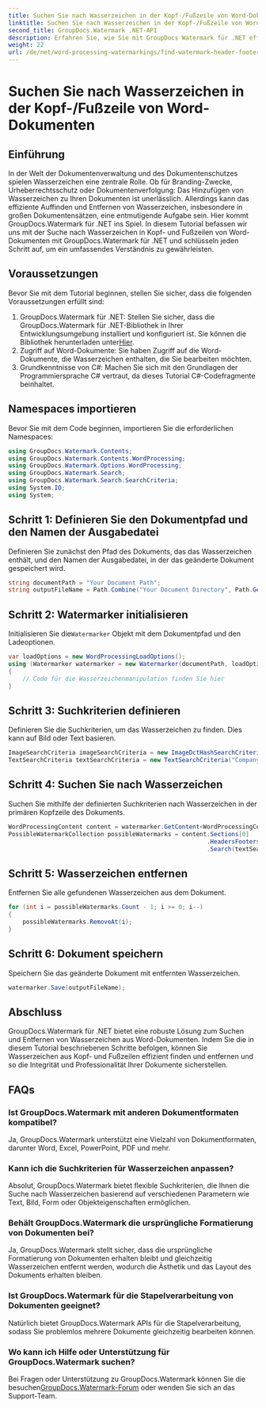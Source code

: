 ```yaml
---
title: Suchen Sie nach Wasserzeichen in der Kopf-/Fußzeile von Word-Dokumenten
linktitle: Suchen Sie nach Wasserzeichen in der Kopf-/Fußzeile von Word-Dokumenten
second_title: GroupDocs.Watermark .NET-API
description: Erfahren Sie, wie Sie mit GroupDocs Watermark für .NET effizient Wasserzeichen aus Word-Dokumenten finden und entfernen und so die Integrität und Professionalität von Dokumenten gewährleisten.
weight: 22
url: /de/net/word-processing-watermarkings/find-watermark-header-footer-word-docs/
---
```


# Suchen Sie nach Wasserzeichen in der Kopf-/Fußzeile von Word-Dokumenten

## Einführung
In der Welt der Dokumentenverwaltung und des Dokumentenschutzes spielen Wasserzeichen eine zentrale Rolle. Ob für Branding-Zwecke, Urheberrechtsschutz oder Dokumentenverfolgung: Das Hinzufügen von Wasserzeichen zu Ihren Dokumenten ist unerlässlich. Allerdings kann das effiziente Auffinden und Entfernen von Wasserzeichen, insbesondere in großen Dokumentensätzen, eine entmutigende Aufgabe sein. Hier kommt GroupDocs.Watermark für .NET ins Spiel. In diesem Tutorial befassen wir uns mit der Suche nach Wasserzeichen in Kopf- und Fußzeilen von Word-Dokumenten mit GroupDocs.Watermark für .NET und schlüsseln jeden Schritt auf, um ein umfassendes Verständnis zu gewährleisten.
## Voraussetzungen
Bevor Sie mit dem Tutorial beginnen, stellen Sie sicher, dass die folgenden Voraussetzungen erfüllt sind:
1. GroupDocs.Watermark für .NET: Stellen Sie sicher, dass die GroupDocs.Watermark für .NET-Bibliothek in Ihrer Entwicklungsumgebung installiert und konfiguriert ist. Sie können die Bibliothek herunterladen unter[Hier](https://releases.groupdocs.com/Watermark/net/).
2. Zugriff auf Word-Dokumente: Sie haben Zugriff auf die Word-Dokumente, die Wasserzeichen enthalten, die Sie bearbeiten möchten.
3. Grundkenntnisse von C#: Machen Sie sich mit den Grundlagen der Programmiersprache C# vertraut, da dieses Tutorial C#-Codefragmente beinhaltet.
## Namespaces importieren
Bevor Sie mit dem Code beginnen, importieren Sie die erforderlichen Namespaces:
```csharp
using GroupDocs.Watermark.Contents;
using GroupDocs.Watermark.Contents.WordProcessing;
using GroupDocs.Watermark.Options.WordProcessing;
using GroupDocs.Watermark.Search;
using GroupDocs.Watermark.Search.SearchCriteria;
using System.IO;
using System;
```
## Schritt 1: Definieren Sie den Dokumentpfad und den Namen der Ausgabedatei
Definieren Sie zunächst den Pfad des Dokuments, das das Wasserzeichen enthält, und den Namen der Ausgabedatei, in der das geänderte Dokument gespeichert wird.
```csharp
string documentPath = "Your Document Path";
string outputFileName = Path.Combine("Your Document Directory", Path.GetFileName(documentPath));
```
## Schritt 2: Watermarker initialisieren
 Initialisieren Sie die`Watermarker` Objekt mit dem Dokumentpfad und den Ladeoptionen.
```csharp
var loadOptions = new WordProcessingLoadOptions();
using (Watermarker watermarker = new Watermarker(documentPath, loadOptions))
{
    // Code für die Wasserzeichenmanipulation finden Sie hier
}
```
## Schritt 3: Suchkriterien definieren
Definieren Sie die Suchkriterien, um das Wasserzeichen zu finden. Dies kann auf Bild oder Text basieren.
```csharp
ImageSearchCriteria imageSearchCriteria = new ImageDctHashSearchCriteria(Constants.LogoPng);
TextSearchCriteria textSearchCriteria = new TextSearchCriteria("Company Name");
```
## Schritt 4: Suchen Sie nach Wasserzeichen
Suchen Sie mithilfe der definierten Suchkriterien nach Wasserzeichen in der primären Kopfzeile des Dokuments.
```csharp
WordProcessingContent content = watermarker.GetContent<WordProcessingContent>();
PossibleWatermarkCollection possibleWatermarks = content.Sections[0]
                                                        .HeadersFooters[OfficeHeaderFooterType.HeaderPrimary]
                                                        .Search(textSearchCriteria.Or(imageSearchCriteria));
```
## Schritt 5: Wasserzeichen entfernen
Entfernen Sie alle gefundenen Wasserzeichen aus dem Dokument.
```csharp
for (int i = possibleWatermarks.Count - 1; i >= 0; i--)
{
    possibleWatermarks.RemoveAt(i);
}
```
## Schritt 6: Dokument speichern
Speichern Sie das geänderte Dokument mit entfernten Wasserzeichen.
```csharp
watermarker.Save(outputFileName);
```

## Abschluss
GroupDocs.Watermark für .NET bietet eine robuste Lösung zum Suchen und Entfernen von Wasserzeichen aus Word-Dokumenten. Indem Sie die in diesem Tutorial beschriebenen Schritte befolgen, können Sie Wasserzeichen aus Kopf- und Fußzeilen effizient finden und entfernen und so die Integrität und Professionalität Ihrer Dokumente sicherstellen.
## FAQs
### Ist GroupDocs.Watermark mit anderen Dokumentformaten kompatibel?
Ja, GroupDocs.Watermark unterstützt eine Vielzahl von Dokumentformaten, darunter Word, Excel, PowerPoint, PDF und mehr.
### Kann ich die Suchkriterien für Wasserzeichen anpassen?
Absolut, GroupDocs.Watermark bietet flexible Suchkriterien, die Ihnen die Suche nach Wasserzeichen basierend auf verschiedenen Parametern wie Text, Bild, Form oder Objekteigenschaften ermöglichen.
### Behält GroupDocs.Watermark die ursprüngliche Formatierung von Dokumenten bei?
Ja, GroupDocs.Watermark stellt sicher, dass die ursprüngliche Formatierung von Dokumenten erhalten bleibt und gleichzeitig Wasserzeichen entfernt werden, wodurch die Ästhetik und das Layout des Dokuments erhalten bleiben.
### Ist GroupDocs.Watermark für die Stapelverarbeitung von Dokumenten geeignet?
Natürlich bietet GroupDocs.Watermark APIs für die Stapelverarbeitung, sodass Sie problemlos mehrere Dokumente gleichzeitig bearbeiten können.
### Wo kann ich Hilfe oder Unterstützung für GroupDocs.Watermark suchen?
 Bei Fragen oder Unterstützung zu GroupDocs.Watermark können Sie die besuchen[GroupDocs.Watermark-Forum](https://forum.groupdocs.com/c/watermark/19) oder wenden Sie sich an das Support-Team.